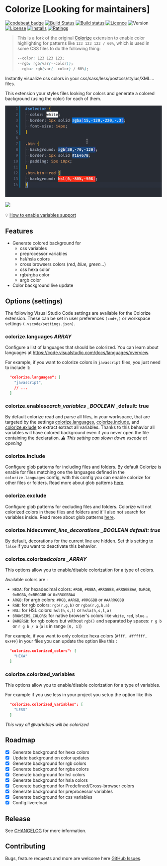 # **Colorize** [Looking for maintainers]

[![codebeat badge](https://codebeat.co/badges/aec222e1-64ae-4360-a849-d077040694ca)](https://codebeat.co/projects/github-com-kamikillerto-vscode-colorize)
[![Build Status](https://travis-ci.org/KamiKillertO/vscode-colorize.svg?branch=master)](https://travis-ci.org/KamiKillertO/vscode-colorize)
[![Build status](https://ci.appveyor.com/api/projects/status/db69dsx996bdnj4p/branch/develop?svg=true)](https://ci.appveyor.com/project/KamiKillertO/vscode-colorize/branch/develop)
[![Licence](https://img.shields.io/github/license/KamiKillertO/vscode_colorize.svg)](https://github.com/KamiKillertO/vscode_colorize)
![Version](https://vsmarketplacebadges.dev/version-short/kamikillerto.vscode-colorize.png)
[![License](https://img.shields.io/badge/license-MIT-green.svg?style=flat)](https://raw.githubusercontent.com/kamikillerto/vscode-colorize/master/LICENSE)
[![Installs](https://vsmarketplacebadges.dev/installs/KamiKillertO.vscode-colorize.png)](https://marketplace.visualstudio.com/items?itemName=kamikillerto.vscode-colorize)
[![Ratings](https://vsmarketplacebadges.dev/rating/kamikillerto.vscode-colorize.png)](https://marketplace.visualstudio.com/items?itemName=kamikillerto.vscode-colorize)

> This is a fork of the original [Colorize](https://github.com/KamiKillertO/vscode-colorize) extension to enable color highlighting for patterns like `123 123 123 / 60%`, which is used in some CSS files to do the following thing:
>
> ```css
> --color: 123 123 123;
> --rgb: rgb(var(--color));
> --rgba: rgb(var(--color) / 60%);
> ```

Instantly visualize css colors in your css/sass/less/postcss/stylus/XML... files.

This extension your styles files looking for colors and generate a colored background (using the color) for each of them.

![](https://raw.githubusercontent.com/kamikillerto/vscode-colorize/master/assets/demo.gif)

![](https://raw.githubusercontent.com/kamikillerto/vscode-colorize/master/assets/demo_variables.gif)

💡 [How to enable variables support](#colorizecolorized_variables)

## Features

- Generate colored background for
  - css variables
  - preprocessor variables
  - hsl/hsla colors
  - cross browsers colors (_red, blue, green..._)
  - css hexa color
  - rgb/rgba color
  - argb color
- Color background live update

## Options (settings)

The following Visual Studio Code settings are available for the Colorize extension.
These can be set in user preferences `(cmd+,)` or workspace settings `(.vscode/settings.json)`.

### colorize.languages _ARRAY_

Configure a list of languages that should be colorized. You can learn about languages at <https://code.visualstudio.com/docs/languages/overview>.

For example, if you want to colorize colors in `javascript` files, you just need to include it:

```json
  "colorize.languages": [
    "javascript",
    // ...
  ]
```

### colorize.enable*search_variables \_BOOLEAN* \_default: true

By default colorize read and parse all files, in your workspace, that are targeted by the settings [colorize.languages](#colorizelanguages), [colorize.include](#colorizeinclude), and [colorize.exlude](#colorizeexclude) to extract extract all variables. Thanks to this behavior all variables will have colored background even if you never open the file containing the declaration. _⚠️ This setting can slown down vscode at opening_

### colorize.include

Configure glob patterns for including files and folders. By default Colorize is enable for files matching one the languages defined in the `colorize.languages` config, with this config you can enable colorize for other files or folders. Read more about glob patterns [here](https://code.visualstudio.com/docs/editor/codebasics#_advanced-search-options).

### colorize.exclude

Configure glob patterns for excluding files and folders. Colorize will not colorized colors in these files and folders and it'll also not search for variables inside. Read more about glob patterns [here](https://code.visualstudio.com/docs/editor/codebasics#_advanced-search-options).

### colorize.hide*current_line_decorations \_BOOLEAN* _default: true_

By default, decorations for the current line are hidden. Set this setting to `false` if you want to deactivate this behavior.

### colorize.colorized*colors \_ARRAY*

This options allow you to enable/disable colorization for a type of colors.

Available colors are :

- `HEXA`: for hexadecimal colors: `#RGB`, `#RGBA`, `#RRGGBB`, `#RRGGBBAA`, `0xRGB`, `0xRGBA`, `0xRRGGBB` or `0xRRGGBBAA`
- `ARGB`: for argb colors: `#RGB`, `#ARGB`, `#RRGGBB` or `#AARRGGBB`
- `RGB`: for rgb colors: `rgb(r,g,b)` or `rgba(r,g,b,a)`
- `HSL`: for HSL colors: `hsl(h,s,l)` or `hsla(h,s,l,a)`
- `BROWSERS_COLORS`: for native browser's colors like `white`, `red`, `blue`...
- `BARERGB`: for rgb colors but without `rgb()` and separated by spaces: `r g b` or `r g b / a` (`a` is in range `[0, 1]`)

For example, if you want to only colorize hexa colors (`#fff, #ffffff, 0xFFF`) in your files you can update the option like this :

```json
  "colorize.colorized_colors": [
    "HEXA"
  ]
```

### colorize.colorized_variables

This options allow you to enable/disable colorization for a type of variables.

For example if you use less in your project you setup the option like this

```json
  "colorize.colorized_variables": [
    "LESS"
  ]
```

_This way all @variables will be colorized_

## Roadmap

- [x] Generate background for hexa colors
- [x] Update background on color updates
- [x] Generate background for rgb colors
- [x] Generate background for rgba colors
- [x] Generate background for hsl colors
- [x] Generate background for hsla colors
- [x] Generate background for Predefined/Cross-browser colors
- [x] Generate background for preprocessor variables
- [x] Generate background for css variables
- [x] Config livereload

## Release

See [CHANGELOG](CHANGELOG.md) for more information.

## Contributing

Bugs, feature requests and more are welcome here [GitHub Issues](https://github.com/KamiKillertO/vscode-colorize/issues).
